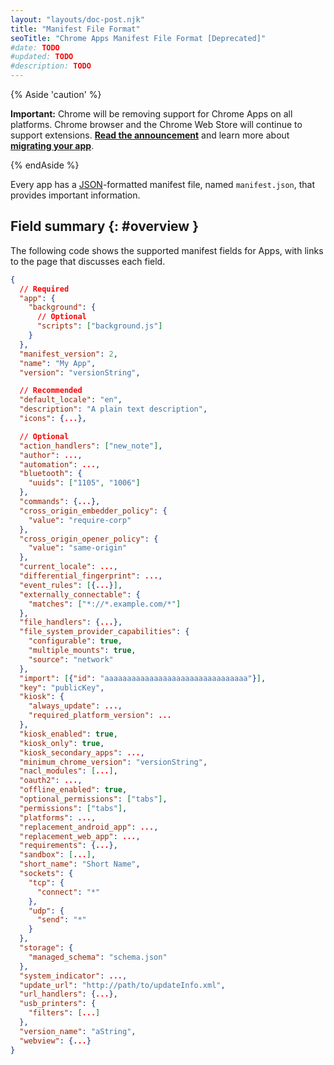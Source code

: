 ```yaml
---
layout: "layouts/doc-post.njk"
title: "Manifest File Format"
seoTitle: "Chrome Apps Manifest File Format [Deprecated]"
#date: TODO
#updated: TODO
#description: TODO
---
```


{% Aside 'caution' %}

**Important:** Chrome will be removing support for Chrome Apps on all platforms. Chrome browser and
the Chrome Web Store will continue to support extensions. [**Read the announcement**][1] and learn
more about [**migrating your app**][2].

{% endAside %}

Every app has a [JSON][3]\-formatted manifest file, named `manifest.json`, that provides important
information.

## Field summary {: #overview }

The following code shows the supported manifest fields for Apps, with links to the page that
discusses each field.

```json
{
  // Required
  "app": {
    "background": {
      // Optional
      "scripts": ["background.js"]
    }
  },
  "manifest_version": 2,
  "name": "My App",
  "version": "versionString",

  // Recommended
  "default_locale": "en",
  "description": "A plain text description",
  "icons": {...},

  // Optional
  "action_handlers": ["new_note"],
  "author": ...,
  "automation": ...,
  "bluetooth": {
    "uuids": ["1105", "1006"]
  },
  "commands": {...},
  "cross_origin_embedder_policy": {
    "value": "require-corp"
  },
  "cross_origin_opener_policy": {
    "value": "same-origin"
  },
  "current_locale": ...,
  "differential_fingerprint": ...,
  "event_rules": [{...}],
  "externally_connectable": {
    "matches": ["*://*.example.com/*"]
  },
  "file_handlers": {...},
  "file_system_provider_capabilities": {
    "configurable": true,
    "multiple_mounts": true,
    "source": "network"
  },
  "import": [{"id": "aaaaaaaaaaaaaaaaaaaaaaaaaaaaaaaa"}],
  "key": "publicKey",
  "kiosk": {
    "always_update": ...,
    "required_platform_version": ...
  },
  "kiosk_enabled": true,
  "kiosk_only": true,
  "kiosk_secondary_apps": ...,
  "minimum_chrome_version": "versionString",
  "nacl_modules": [...],
  "oauth2": ...,
  "offline_enabled": true,
  "optional_permissions": ["tabs"],
  "permissions": ["tabs"],
  "platforms": ...,
  "replacement_android_app": ...,
  "replacement_web_app": ...,
  "requirements": {...},
  "sandbox": [...],
  "short_name": "Short Name",
  "sockets": {
    "tcp": {
      "connect": "*"
    },
    "udp": {
      "send": "*"
    }
  },
  "storage": {
    "managed_schema": "schema.json"
  },
  "system_indicator": ...,
  "update_url": "http://path/to/updateInfo.xml",
  "url_handlers": {...},
  "usb_printers": {
    "filters": [...]
  },
  "version_name": "aString",
  "webview": {...}
}
```

[1]: https://blog.chromium.org/2020/08/changes-to-chrome-app-support-timeline.html
[2]: /apps/migration
[3]: https://www.json.org
